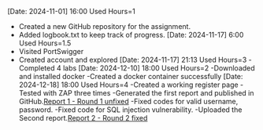 [Date: 2024-11-01] 16:00  Used Hours=1 
- Created a new GitHub repository for the assignment.
- Added logbook.txt to keep track of progress.
[Date: 2024-11-17] 6:00  Used Hours=1.5
- Visited PortSwigger
- Created account and explored
[Date: 2024-11-17] 21:13 Used Hours=3 
-Completed 4 labs 
[Date: 2024-12-10] 18:00 Used Hours=2
-Downloaded and installed docker
-Created a docker container successfully
[Date: 2024-12-18] 18:00 Used Hours=4
-Created a working register page
  -Tested with ZAP three times
  -Generated the first report and published in GitHub.[Report 1 - Round 1 unfixed](./Registration_page_unfixed_test_report.md) 
  -Fixed codes for valid username, password.
  -Fixed code for SQL injection vulnerability.
  -Uploaded the Second report.[Report 2 - Round 2 fixed](./registration_page_fixed_test_report-.md) 
  
